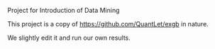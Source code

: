 Project for Introduction of Data Mining

This project is a copy of https://github.com/QuantLet/exgb in nature.

We slightly edit it and run our own results.
